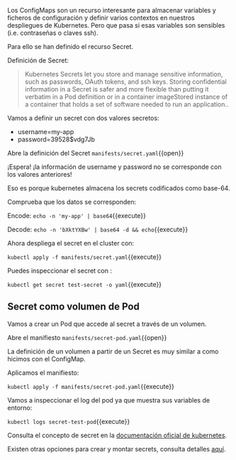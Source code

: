 Los ConfigMaps son un recurso interesante para almacenar variables y ficheros de configuración y definir varios contextos en nuestros despliegues de Kubernetes. Pero que pasa si esas variables son sensibles (i.e. contraseñas o claves ssh).

Para ello se han definido el recurso Secret.

Definición de Secret:

> Kubernetes Secrets let you store and manage sensitive information, such as passwords, OAuth tokens, and ssh keys. Storing confidential information in a Secret is safer and more flexible than putting it verbatim in a Pod definition or in a container imageStored instance of a container that holds a set of software needed to run an application.. 


Vamos a definir un secret con dos valores secretos: 
- username=my-app
- password=39528$vdg7Jb

Abre la definición del Secret `manifests/secret.yaml`{{open}}

¡Espera! ¡la información de username y password no se corresponde con los valores anteriores!

Eso es porque kubernetes almacena los secrets codificados como base-64.

Comprueba que los datos se corresponden:

Encode: `echo -n 'my-app' | base64`{{execute}}

Decode: `echo -n 'bXktYXBw' | base64 -d && echo`{{execute}}


Ahora despliega el secret en el cluster con:

`kubectl apply -f manifests/secret.yaml`{{execute}}

Puedes inspeccionar el secret con :

`kubectl get secret test-secret -o yaml`{{execute}}

## Secret como volumen de Pod

Vamos a crear un Pod que accede al secret a través de un volumen.

Abre el manifiesto `manifests/secret-pod.yaml`{{open}}

La definición de un volumen a partir de un Secret es muy similar a como hicimos con el ConfigMap.

Aplicamos el manifiesto:

`kubectl apply -f manifests/secret-pod.yaml`{{execute}}


Vamos a inspeccionar el log del pod ya que muestra sus variables de entorno:

`kubectl logs secret-test-pod`{{execute}}


Consulta el concepto de secret en la [documentación oficial de kubernetes](https://kubernetes.io/docs/concepts/configuration/secret/).

Existen otras opciones para crear y montar secrets, consulta detalles [aquí](https://kubernetes.io/docs/tasks/inject-data-application/distribute-credentials-secure/).
